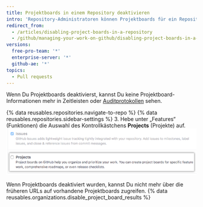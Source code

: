 ```yaml
---
title: Projektboards in einem Repository deaktivieren
intro: 'Repository-Administratoren können Projektboards für ein Repository deaktivieren, wenn Du oder Dein Team die Arbeit anders verwalten.'
redirect_from:
  - /articles/disabling-project-boards-in-a-repository
  - /github/managing-your-work-on-github/disabling-project-boards-in-a-repository
versions:
  free-pro-team: '*'
  enterprise-server: '*'
  github-ae: '*'
topics:
  - Pull requests
---
```

Wenn Du Projektboards deaktivierst, kannst Du keine Projektboard-Informationen mehr in Zeitleisten oder [Auditprotokollen](/articles/reviewing-your-security-log/) sehen.

{% data reusables.repositories.navigate-to-repo %}
{% data reusables.repositories.sidebar-settings %}
3. Hebe unter „Features“ (Funktionen) die Auswahl des Kontrollkästchens **Projects** (Projekte) auf. ![Kontrollkästchen „Remove Projects" (Entfernen von Projekten)](/assets/images/help/projects/disable-projects-checkbox.png)

Wenn Projektboards deaktiviert wurden, kannst Du nicht mehr über die früheren URLs auf vorhandene Projektboards zugreifen. {% data reusables.organizations.disable_project_board_results %}
